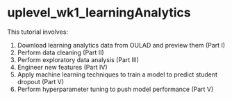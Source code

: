 # uplevel_wk1_learningAnalytics

This tutorial involves:
1. Download learning analytics data from OULAD and preview them (Part I)
2. Perform data cleaning (Part II)
3. Perform exploratory data analysis (Part III)
4. Engineer new features (Part IV)
5. Apply machine learning techniques to train a model to predict student dropout (Part V)
6. Perform hyperparameter tuning to push model performance (Part V)
